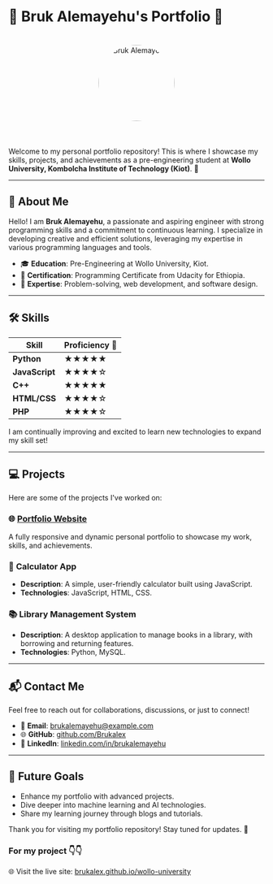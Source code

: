 # 🌟 Bruk Alemayehu's Portfolio 🌟  

<div align="center">
  <img src="https://github.com/Brukalex.png" alt="Bruk Alemayehu" width="150" height="150" style="border-radius: 50%; margin: 20px;">
</div>  
<br>

Welcome to my personal portfolio repository! This is where I showcase my skills, projects, and achievements as a pre-engineering student at **Wollo University, Kombolcha Institute of Technology (Kiot)**. 🚀  

---

## 🌟 About Me  
Hello! I am **Bruk Alemayehu**, a passionate and aspiring engineer with strong programming skills and a commitment to continuous learning. I specialize in developing creative and efficient solutions, leveraging my expertise in various programming languages and tools.  

- 🎓 **Education**: Pre-Engineering at Wollo University, Kiot.  
- 📜 **Certification**: Programming Certificate from Udacity for Ethiopia.  
- 🔧 **Expertise**: Problem-solving, web development, and software design.  

---

## 🛠️ Skills  

| Skill         | Proficiency 🌟 |
|---------------|----------------|
| **Python**    | ★★★★★         |
| **JavaScript**| ★★★★☆         |
| **C++**       | ★★★★★         |
| **HTML/CSS**  | ★★★★☆         |
| **PHP**       | ★★★★☆         |

I am continually improving and excited to learn new technologies to expand my skill set!  

---

## 💻 Projects  

Here are some of the projects I've worked on:

### 🌐 **[Portfolio Website](https://brukalex.github.io/portfolio)**  
A fully responsive and dynamic personal portfolio to showcase my work, skills, and achievements.  

### 🔢 **Calculator App**  
- **Description**: A simple, user-friendly calculator built using JavaScript.  
- **Technologies**: JavaScript, HTML, CSS.  

### 📚 **Library Management System**  
- **Description**: A desktop application to manage books in a library, with borrowing and returning features.  
- **Technologies**: Python, MySQL.  

---

## 📬 Contact Me  

Feel free to reach out for collaborations, discussions, or just to connect!  

- 📧 **Email**: brukalemayehu@example.com  
- 🌐 **GitHub**: [github.com/Brukalex](https://github.com/Brukalex)  
- 💼 **LinkedIn**: [linkedin.com/in/brukalemayehu](#)  

---

## 🎯 Future Goals  

- Enhance my portfolio with advanced projects.  
- Dive deeper into machine learning and AI technologies.  
- Share my learning journey through blogs and tutorials.  

Thank you for visiting my portfolio repository! Stay tuned for updates. 🌟


### For my project 👇👇


🌐 Visit the live site: [brukalex.github.io/wollo-university](http://brukalex.github.io/wollo-university)


